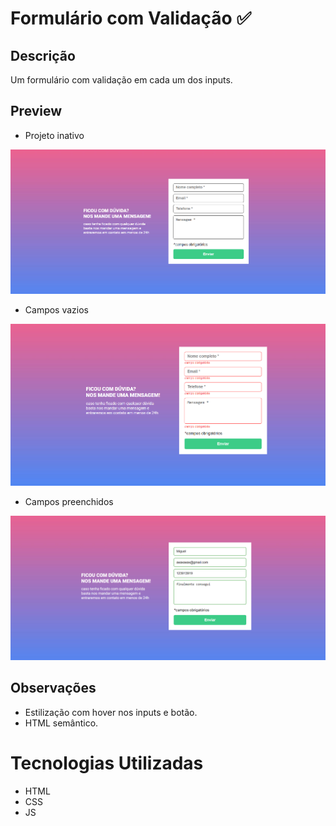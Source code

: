 # Formulário com Validação ✅

## Descrição

Um formulário com validação em cada um dos inputs.


## Preview

 - Projeto inativo

 <img src="./src/projeto-pronto.png">

 - Campos vazios

 <img src="./src/projeto-validacao-errada.png">

 - Campos preenchidos

 <img src="./src/projeto-validacao-certa.png">

## Observações

 - Estilização com hover nos inputs e botão.
 - HTML semântico.

# Tecnologias Utilizadas

 - HTML
 - CSS
 - JS